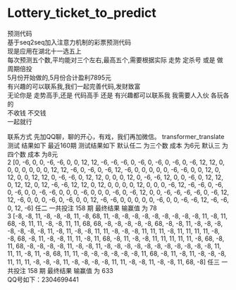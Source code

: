 # Lottery_ticket_to_predict
预测代码  
基于seq2seq加入注意力机制的彩票预测代码  
现是应用在湖北十一选五上  
每次预测五个数,平均能对三个左右,最高五个,需要根据实际 走势 定杀号 或是 做 周期倍投  
5月份开始做的,5月份合计盈利7895元  
有兴趣的可以联系我,我们一起完善代码,发财致富  
无论你是 走势高手,还是 代码高手 还是 有兴趣都可以联系我 我需要人入伙 各玩各的  
不收钱 不交钱  
一起就行  


联系方式 先加QQ聊，聊的开心，有戏，我们再加微信。
transformer_translate 测试 结果如下
最近160期 测试结果如下  默认任二 为三个数  成本  为6元   默认三 为四个数  成本  为8元   
2 [0, -6, 0, 0, -6, -6, 0, 0, 12, 12, -6, -6, -6, 0, -6, 0, -6, 0, -6, 0, -6, 12, 12, 0, 0, 0, 0, 0, 0, 0, 12, 12, -6, 0, -6, 0, -6, 12, -6, 0, 0, 0, 0, 0, -6, -6, 0, 0, 12, 0, 12, 0, 0, 12, 12, 0, -6, -6, 0, 12, 12, 0, 0, 0, 12, 0, -6, -6, 12, 0, 0, -6, 0, 12, 12, 0, 12, 12, 0, 12, -6, -6, 12, 12, 0, 12, 0, 0, 0, 0, 12, 0, 0, 0, -6, 12, -6, -6, 0, -6, 0, -6, 0, 0, -6, -6, 0, 0, 0, -6, 0, 0, 0, -6, 0, -6, 12, 0, 0, -6, -6, -6, -6, 0, -6, 12, 12, -6, 0, 0, 0, -6, 0, -6, 0, 0, 12, -6, -6, 0, 0, 0, 0, 0, -6, 0, 0, -6, -6, 12, -6, -6, 0, 12, -6]
任二 一共投注 158 期 最终结果 输赢值 为 78  
3 [-8, -8, 11, -8, -8, -8, 11, -8, 68, 11, -8, -8, -8, -8, -8, -8, -8, -8, -8, 11, -8, 11, 68, -8, 11, 11, -8, -8, 11, 11, 68, 68, -8, -8, -8, -8, -8, 68, -8, -8, 11, -8, -8, -8, -8, -8, -8, -8, 11, -8, 11, -8, -8, 11, 11, -8, -8, -8, 11, 11, 11, -8, 11, 11, 11, 11, -8, -8, 68, -8, 11, -8, -8, 11, 11, -8, 11, 68, -8, 11, -8, -8, 11, 11, 11, 11, 11, -8, 68, -8, 11, 68, -8, -8, -8, -8, 11, -8, -8, 11, -8, -8, -8, -8, -8, -8, -8, -8, -8, -8, -8, 11, 11, 11, -8, 11, -8, 68, 11, 11, -8, -8, -8, -8, -8, -8, 11, 68, -8, 11, -8, 11, -8, -8, -8, 11, 11, 11, -8, -8, -8, 11, -8, -8, -8, -8, 11, 11, -8, -8, 11, -8, -8, 11, 68, -8]
任三 一共投注 158 期 最终结果 输赢值 为 633  
QQ号如下：2304699441  
